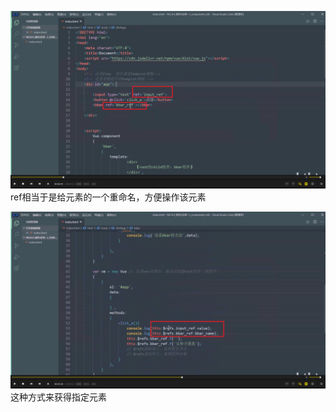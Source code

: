 ![](./img/2022-02-23-11-40-05.png)      
ref相当于是给元素的一个重命名，方便操作该元素       

![](./img/2022-02-23-11-41-42.png)      
这种方式来获得指定元素